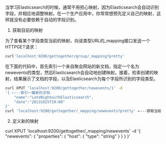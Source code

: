 当学习Elasticsearch的时候，通常不用担心映射，因为Elasticsearch会自动识别字段，并相应地调整映射。在一个生产应用中，你常常想预先定义自己的映射，这样就没有必要依赖于自动的字段识别。

1. 获取目前的映射

为了查看某个字段类型当前的映射，向该类型URL的_mapping接口发送一个HTTPGET请求：

```bash
curl'localhost:9200/gettogether/group/_mapping?pretty'
```

在下面的代码中，首先索引一个来自聚会网站的新文档，指定一个名为newevents的类型，然后Elasticsearch会自动地创建映射。接着，检索创建的映射，结果展示了文档的字段，以及Elasticsearch为每个字段所识别的字段类型。

```bash
curl XPUT 'localhost:9200/gettogether/newevents/1' -d
'{ ←---索引一篇新的文档
    "name":"LateNightwithElasticsearch",
    "date":"20131025T19:00"
}'
curl 'localhost:9200/gettogether/_mapping/newevents?pretty' ←---获取当前映射
```

2. 定义新的映射

curl XPUT 'localhost:9200/gettogether/_mapping/newevents' -d
'{
  "newevents": {
    "properties": {
      "host": {
        "type": "string"
      }
    }
  }
}'